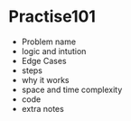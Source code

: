 # Practise101

- Problem name 
- logic and intution
- Edge Cases
-  steps 
-  why  it works
-  space and time complexity 
-  code 
-  extra notes 